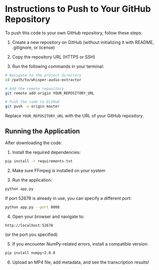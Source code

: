 # Instructions to Push to Your GitHub Repository

To push this code to your own GitHub repository, follow these steps:

1. Create a new repository on GitHub (without initializing it with README, .gitignore, or license)

2. Copy the repository URL (HTTPS or SSH)

3. Run the following commands in your terminal:

```bash
# Navigate to the project directory
cd /path/to/whisper-audio-extractor

# Add the remote repository
git remote add origin YOUR_REPOSITORY_URL

# Push the code to GitHub
git push -u origin master
```

Replace `YOUR_REPOSITORY_URL` with the URL of your GitHub repository.

## Running the Application

After downloading the code:

1. Install the required dependencies:
```bash
pip install -r requirements.txt
```

2. Make sure FFmpeg is installed on your system

3. Run the application:
```bash
python app.py
```

   If port 52678 is already in use, you can specify a different port:
```bash
python app.py --port 8080
```

4. Open your browser and navigate to:
```
http://localhost:52678
```
   (or the port you specified)

5. If you encounter NumPy-related errors, install a compatible version:
```bash
pip install numpy<2.0.0
```

6. Upload an MP4 file, add metadata, and see the transcription results!